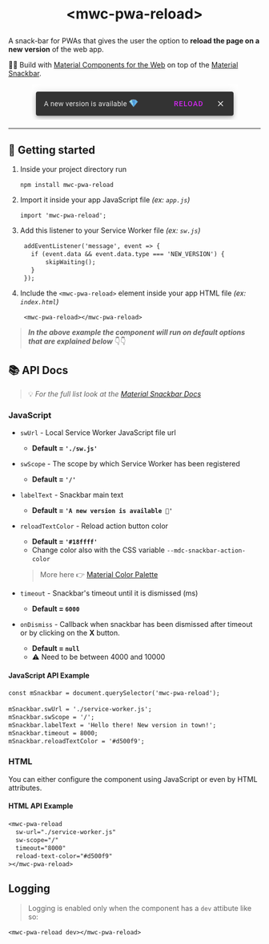 # <p align="center">&lt;mwc-pwa-reload&gt;</p>

A snack-bar for PWAs that gives the user the option to **reload the page on a new version** of the web app.

👷‍♂️ Build with [Material Components for the Web](https://github.com/material-components/material-components-web) on top of the [Material Snackbar](https://github.com/material-components/material-components-web-components/tree/master/packages/snackbar).

<p align="center">
  <img src="https://github.com/charisTheo/mwc-pwa-reload/blob/master/screenshot.png?raw=true" alt="Example material PWA reload snackbar"/>
</p>

----
## 🚀 Getting started

1. Inside your project directory run 

       npm install mwc-pwa-reload

2. Import it inside your app JavaScript file _(ex: `app.js`)_

       import 'mwc-pwa-reload';

3. Add this listener to your Service Worker file _(ex: `sw.js`)_

        addEventListener('message', event => {
          if (event.data && event.data.type === 'NEW_VERSION') {
              skipWaiting();
          }
        });

4. Include the `<mwc-pwa-reload>` element inside your app HTML file _(ex: `index.html`)_

        <mwc-pwa-reload></mwc-pwa-reload>

> _**In the above example the component will run on default options that are explained below**_ 👇👇 

## 📚 API Docs
> 💡 _For the full list look at the [Material Snackbar Docs](https://github.com/material-components/material-components-web-components/tree/master/packages/snackbar#example-usage)_

### JavaScript

* `swUrl` - Local Service Worker JavaScript file url
  * **Default = `'./sw.js'`**
  
  
* `swScope` - The scope by which Service Worker has been registered
  * **Default = `'/'`**
  
  
* `labelText` - Snackbar main text
  * **Default = `'A new version is available 💎'`**
  
  
* `reloadTextColor` - Reload action button color
  * **Default = `'#18ffff'`**
  * Change color also with the CSS variable `--mdc-snackbar-action-color`
  > More here 👉 [Material Color Palette](https://material.io/archive/guidelines/style/color.html#color-color-palette)
  
  
* `timeout` - Snackbar's timeout until it is dismissed (ms)
  * **Default = `6000`**
  
  
* `onDismiss` - Callback when snackbar has been dismissed after timeout or by clicking on the **X** button.
  * **Default = `null`**
  * ⚠️ Need to be between 4000 and 10000

#### JavaScript API Example

    const mSnackbar = document.querySelector('mwc-pwa-reload');

    mSnackbar.swUrl = './service-worker.js';
    mSnackbar.swScope = '/';
    mSnackbar.labelText = 'Hello there! New version in town!';
    mSnackbar.timeout = 8000;
    mSnackbar.reloadTextColor = '#d500f9';

  
### HTML

You can either configure the component using JavaScript or even by HTML attributes.

#### HTML API Example
    <mwc-pwa-reload 
      sw-url="./service-worker.js" 
      sw-scope="/"
      timeout="8000"
      reload-text-color="#d500f9"
    ></mwc-pwa-reload>

## Logging

> Logging is enabled only when the component has a `dev` attibute like so:

    <mwc-pwa-reload dev></mwc-pwa-reload>